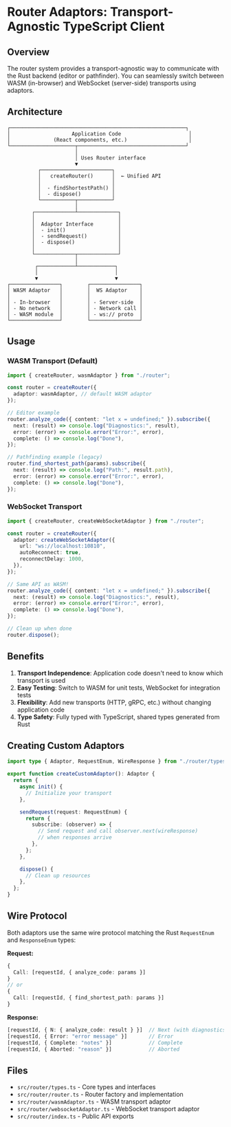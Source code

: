 # Router Adaptors: Transport-Agnostic TypeScript Client

## Overview

The router system provides a transport-agnostic way to communicate with the Rust backend (editor or pathfinder). You can seamlessly switch between WASM (in-browser) and WebSocket (server-side) transports using adaptors.

## Architecture

```
┌─────────────────────────────────────────────────────────┐
│                    Application Code                      │
│              (React components, etc.)                    │
└─────────────────────┬───────────────────────────────────┘
                      │
                      │ Uses Router interface
                      ▼
          ┌───────────────────────┐
          │   createRouter()      │  ← Unified API
          │                       │
          │  - findShortestPath() │
          │  - dispose()          │
          └───────────┬───────────┘
                      │
        ┌─────────────┴─────────────┐
        │                           │
        │  Adaptor Interface        │
        │  - init()                 │
        │  - sendRequest()          │
        │  - dispose()              │
        │                           │
        └─────────────┬─────────────┘
                      │
         ┌────────────┴────────────┐
         │                         │
         ▼                         ▼
┌────────────────┐        ┌────────────────┐
│ WASM Adaptor   │        │  WS Adaptor    │
│                │        │                │
│ - In-browser   │        │ - Server-side  │
│ - No network   │        │ - Network call │
│ - WASM module  │        │ - ws:// proto  │
└────────────────┘        └────────────────┘
```

## Usage

### WASM Transport (Default)

```typescript
import { createRouter, wasmAdaptor } from "./router";

const router = createRouter({
  adaptor: wasmAdaptor, // default WASM adaptor
});

// Editor example
router.analyze_code({ content: "let x = undefined;" }).subscribe({
  next: (result) => console.log("Diagnostics:", result),
  error: (error) => console.error("Error:", error),
  complete: () => console.log("Done"),
});

// Pathfinding example (legacy)
router.find_shortest_path(params).subscribe({
  next: (result) => console.log("Path:", result.path),
  error: (error) => console.error("Error:", error),
  complete: () => console.log("Done"),
});
```

### WebSocket Transport

```typescript
import { createRouter, createWebSocketAdaptor } from "./router";

const router = createRouter({
  adaptor: createWebSocketAdaptor({
    url: "ws://localhost:10810",
    autoReconnect: true,
    reconnectDelay: 1000,
  }),
});

// Same API as WASM!
router.analyze_code({ content: "let x = undefined;" }).subscribe({
  next: (result) => console.log("Diagnostics:", result),
  error: (error) => console.error("Error:", error),
  complete: () => console.log("Done"),
});

// Clean up when done
router.dispose();
```

## Benefits

1. **Transport Independence**: Application code doesn't need to know which transport is used
2. **Easy Testing**: Switch to WASM for unit tests, WebSocket for integration tests
3. **Flexibility**: Add new transports (HTTP, gRPC, etc.) without changing application code
4. **Type Safety**: Fully typed with TypeScript, shared types generated from Rust

## Creating Custom Adaptors

```typescript
import type { Adaptor, RequestEnum, WireResponse } from "./router/types";

export function createCustomAdaptor(): Adaptor {
  return {
    async init() {
      // Initialize your transport
    },

    sendRequest(request: RequestEnum) {
      return {
        subscribe: (observer) => {
          // Send request and call observer.next(wireResponse)
          // when responses arrive
        },
      };
    },

    dispose() {
      // Clean up resources
    },
  };
}
```

## Wire Protocol

Both adaptors use the same wire protocol matching the Rust `RequestEnum` and `ResponseEnum` types:

**Request:**
```typescript
{
  Call: [requestId, { analyze_code: params }]
}
// or
{
  Call: [requestId, { find_shortest_path: params }]
}
```

**Response:**
```typescript
[requestId, { N: { analyze_code: result } }]  // Next (with diagnostics)
[requestId, { Error: "error message" }]       // Error
[requestId, { Complete: "notes" }]            // Complete
[requestId, { Aborted: "reason" }]            // Aborted
```

## Files

- `src/router/types.ts` - Core types and interfaces
- `src/router/router.ts` - Router factory and implementation
- `src/router/wasmAdaptor.ts` - WASM transport adaptor
- `src/router/websocketAdaptor.ts` - WebSocket transport adaptor
- `src/router/index.ts` - Public API exports
